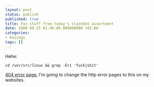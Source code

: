 ```yaml
---
layout: post
status: publish
published: true
title: Fun stuff from today's slashdot assortment
date: 2008-09-25 01:46:00.000000000 +02:00
categories:
- musings
tags: []
---
```

Hehe:

    cd /usr/src/linux && grep -Eri 'fuck|shit'

[404 error page.](http://bp2.blogger.com/__Uxk2OOQle8/SITkVuyeKPI/AAAAAAAAAEU/0w9sZ1fyVus/s1600-h/error.jpg) I'm going to change the http error pages to this on my websites.
